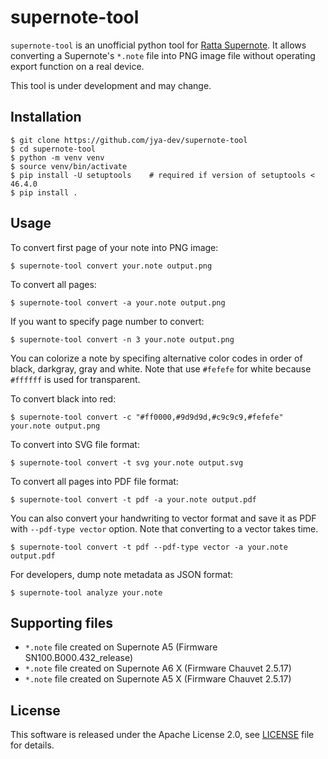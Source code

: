 # supernote-tool

`supernote-tool` is an unofficial python tool for [Ratta Supernote](https://supernote.com).
It allows converting a Supernote's `*.note` file into PNG image file
without operating export function on a real device.

This tool is under development and may change.


## Installation

```
$ git clone https://github.com/jya-dev/supernote-tool
$ cd supernote-tool
$ python -m venv venv
$ source venv/bin/activate
$ pip install -U setuptools    # required if version of setuptools < 46.4.0
$ pip install .
```


## Usage

To convert first page of your note into PNG image:

```
$ supernote-tool convert your.note output.png
```

To convert all pages:

```
$ supernote-tool convert -a your.note output.png
```

If you want to specify page number to convert:

```
$ supernote-tool convert -n 3 your.note output.png
```

You can colorize a note by specifing alternative color codes in order of black, darkgray, gray and white.
Note that use `#fefefe` for white because `#ffffff` is used for transparent.

To convert black into red:

```
$ supernote-tool convert -c "#ff0000,#9d9d9d,#c9c9c9,#fefefe" your.note output.png
```

To convert into SVG file format:

```
$ supernote-tool convert -t svg your.note output.svg
```

To convert all pages into PDF file format:

```
$ supernote-tool convert -t pdf -a your.note output.pdf
```

You can also convert your handwriting to vector format and save it as PDF with `--pdf-type vector` option.
Note that converting to a vector takes time.

```
$ supernote-tool convert -t pdf --pdf-type vector -a your.note output.pdf
```

For developers, dump note metadata as JSON format:

```
$ supernote-tool analyze your.note
```


## Supporting files

* `*.note` file created on Supernote A5 (Firmware SN100.B000.432_release)
* `*.note` file created on Supernote A6 X (Firmware Chauvet 2.5.17)
* `*.note` file created on Supernote A5 X (Firmware Chauvet 2.5.17)


## License

This software is released under the Apache License 2.0, see [LICENSE](LICENSE) file for details.
